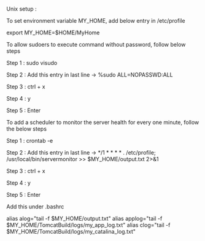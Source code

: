 Unix setup : 

To set environment variable MY_HOME, add below entry in /etc/profile

export MY_HOME=$HOME/MyHome



To allow sudoers to execute command without password, follow below steps

Step 1 : sudo visudo

Step 2 : Add this entry in last line -> %sudo   ALL=NOPASSWD:ALL

Step 3 : ctrl + x

Step 4 : y

Step 5 : Enter




To add a scheduler to monitor the server health for every one minute, follow the below steps

Step 1 : crontab -e

Step 2 : Add this entry in last line -> */1 * * * * . /etc/profile; /usr/local/bin/servermonitor >> $MY_HOME/output.txt 2>&1

Step 3 : ctrl + x

Step 4 : y

Step 5 : Enter


Add this under .bashrc

alias alog="tail -f $MY_HOME/output.txt"
alias applog="tail -f $MY_HOME/TomcatBuild/logs/my_app_log.txt"
alias clog="tail -f $MY_HOME/TomcatBuild/logs/my_catalina_log.txt"

